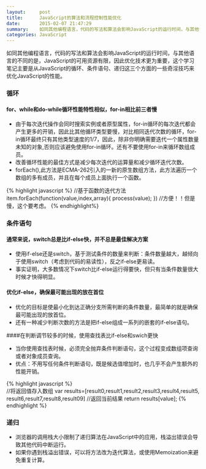 ```yaml
---
layout:     post
title:      JavaScript的算法和流程控制性能优化
date:       2015-02-07 21:47:29
summary:    如同其他编程语言，代码的写法和算法会影响JavaScript的运行时间，与其他语言的不同的是，JavaScript的可用资源有限，因此优化技术更为重要，这个学习笔记主要是从JavaScript的循环、条件语句、递归这三个方面的一些奇淫技巧来优化JavaScript的性能 ...
categories: JavaScript
---
```


如同其他编程语言，代码的写法和算法会影响JavaScript的运行时间，与其他语言的不同的是，JavaScript的可用资源有限，因此优化技术更为重要，这个学习笔记主要是从JavaScript的循环、条件语句、递归这三个方面的一些奇淫技巧来优化JavaScript的性能。

### 循环

#### for、while和do-while循环性能特性相似，for-in相比前三者慢

 - 由于每次迭代操作会同时搜索实例或者原型属性，for-in循环的每次迭代都会产生更多的开销，因此比其他循环类型要慢，对比相同迭代次数的循环，for-in循环最终只有其他类型速度的1/7，因此，除非你明确<span class="orange">需要迭代一个属性数量未知的对象</span>,否则应该避免使用for-in循环。还有不要使用for-in来循环数组成员。
 - 改善循环性能的最佳方式是减少每次迭代的运算量和减少循环迭代次数。
 - forEach(),此方法是ECMA-262引入的一新的原生数组方法，此方法遍历一个数组的多有成员，并且在每个成员上面执行一个函数。

{% highlight javascript %}
//基于函数的迭代方法
item.forEach(function(value,index,array){
    process(value);
})
//方便！！但是慢，这个要考虑。
{% endhighlight%}

### 条件语句

#### 通常来说，switch总是比if-else快，并不总是最佳解决方案
 - 使用if-else还是switch，基于测试条件的数量来判断：条件数量越大，越倾向于使用switch（考虑到代码的易读性），反之if-else更易读。
 - 事实证明，大多数情况下switch比if-else运行得要快，但只有<span class="orange">当条件数量很大时候才快得明显</span>。

#### 优化if-else，确保最可能出现的放在首位
 - 优化的目标是使最小化到达正确分支所需判断的条件数量，最简单的就是确保最可能出现的放首位。
 - 还有一种减少判断次数的方法是把if-else组成一系列的嵌套的if-else语句。

####在判断调节较多的时候，使用查找表比if-else和swich更快
 - 当你使用查找表时候，必须完全抛弃条件判断语句，这个过程变成数组项查询或者对象成员查询。
 - 优点：不用写任何条件判断语句，既是候选值增加时，也几乎不会产生额外的性能开销。

{% highlight javascript %}  
//将返回值存入数组
var results=[result0,result1,result2,result3,result4,result5,
            result6,result7,result8,result09]
//返回当前结果
return results[value];
{% endhighlight %}

### 递归
 - 浏览器的调用栈大小限制了递归算法在JavaScript中的应用，栈溢出错误会导致其他代码中断运行。
 - 如果你遇到栈溢出错误，可以将方法改为迭代算法，或使用Memoization来避免重复计算。 

